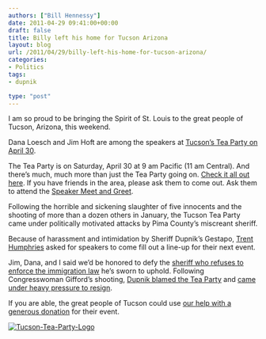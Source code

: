 ```yaml
---
authors: ["Bill Hennessy"]
date: 2011-04-29 09:41:00+00:00
draft: false
title: Billy left his home for Tucson Arizona
layout: blog
url: /2011/04/29/billy-left-his-home-for-tucson-arizona/
categories:
- Politics
tags:
- dupnik

type: "post"
---
```


I am so proud to be bringing the Spirit of St. Louis to the great people of Tucson, Arizona, this weekend.

Dana Loesch and Jim Hoft are among the speakers at [Tucson’s Tea Party on April 30](https://www.tucsonteaparty.org/). 

The Tea Party is on Saturday, April 30 at 9 am Pacific (11 am Central). And there’s much, much more than just the Tea Party going on. [Check it all out here](https://ttpdaily.com/wp-content/uploads/2011/04/April-Flyer.pdf). If you have friends in the area, please ask them to come out. Ask them to attend the [Speaker Meet and Greet](https://www.tucsonteaparty.org/p/2010-ballot-propostions.html). 

Following the horrible and sickening slaughter of five innocents and the shooting of more than a dozen others in January, the Tucson Tea Party came under politically motivated attacks by Pima County’s miscreant sheriff. 

Because of harassment and intimidation by Sheriff Dupnik’s Gestapo, [Trent Humphries](https://arizonateaparty.ning.com/profile/TrentHumphries) asked for speakers to come fill out a line-up for their next event. 

Jim, Dana, and I said we’d be honored to defy the [sheriff who refuses to enforce the immigration law](https://patdollard.com/2011/01/flashback-during-illegal-immigration-debate-sheriff-calls-arizona-immigration-law-and-legislatures-passage-of-it-racist/) he’s sworn to uphold. Following Congresswoman Gifford’s shooting, [Dupnik blamed the Tea Party](https://hennessysview.com/crime/a-national-day-of-shame/) and [came under heavy pressure to resign](https://nation.foxnews.com/arizona-shooting-rampage/2011/01/12/calls-mount-sheriff-dupnik-s-resignation). 

If you are able, the great people of Tucson could use [our help with a generous donation](https://www.paypal.com/us/cgi-bin/webscr?cmd=_flow&SESSION=dsie4QmMgC5I9UYZxWTZT2uAURIJIZv0BB0mUAa2zenMtKwrBxuXdOrP-S4&dispatch=5885d80a13c0db1f8e263663d3faee8d5863a909c4bb5aeebb52c6e1151bdaa9) for their event. 

[![Tucson-Tea-Party-Logo](https://hennessysview.com/wp-content/uploads/2011/04/Tucson-Tea-Party-Logo_thumb.jpg)
](https://hennessysview.com/wp-content/uploads/2011/04/Tucson-Tea-Party-Logo.jpg)
